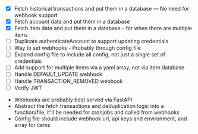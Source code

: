 - [X] Fetch historical transactions and put them in a database — No need for webhook support
- [X] Fetch account data and put them in a database
- [X] Fetch item data and put them in a database - for when there are multiple items
- [ ] Duplicate authenticateAccount to support updating credentials 
- [ ] Way to set webhooks - Probably through config file
- [ ] Expand config file to include all config, not just a single set of credentials
- [ ] Add support for multiple items via a yaml array, not via item database
- [ ] Handle DEFAULT_UPDATE webhook
- [ ] Handle TRANSACTION_REMOVED webhook
- [ ] Verify JWT

- Webhooks are probably best served via FastAPI
- Abstract the fetch transactions and deduplication logic into a function/file, it'll be needed for cronjobs and called from webhooks
- Config file should include webhook url, api keys and environment, and array for items